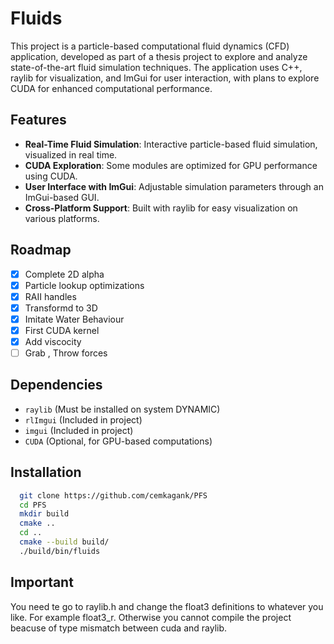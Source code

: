 # Fluids 

This project is a particle-based computational fluid dynamics (CFD) application, developed as part of a thesis project to explore and analyze state-of-the-art fluid simulation techniques. The application uses C++, raylib for visualization, and ImGui for user interaction, with plans to explore CUDA for enhanced computational performance.


## Features

- **Real-Time Fluid Simulation**: Interactive particle-based fluid simulation, visualized in real time.
- **CUDA Exploration**: Some modules are optimized for GPU performance using CUDA.
- **User Interface with ImGui**: Adjustable simulation parameters through an ImGui-based GUI.
- **Cross-Platform Support**: Built with raylib for easy visualization on various platforms.

## Roadmap

* [X] Complete 2D alpha
* [X] Particle lookup optimizations
* [X] RAII handles
* [X] Transformd to 3D
* [X] Imitate Water Behaviour
* [X] First CUDA kernel
* [X] Add viscocity
* [ ] Grab , Throw forces

## Dependencies
- `raylib` (Must be installed on system DYNAMIC)
- `rlImgui` (Included in project)
- `imgui` (Included in project)
- `CUDA` (Optional, for GPU-based computations)

## Installation

```bash
  git clone https://github.com/cemkagank/PFS
  cd PFS
  mkdir build
  cmake ..
  cd ..
  cmake --build build/
  ./build/bin/fluids
```
## Important

You need te go to raylib.h and change the float3 definitions to whatever you like. For example float3_r. Otherwise you cannot compile the project beacuse of type mismatch between cuda and raylib. 



